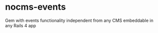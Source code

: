 nocms-events
============

Gem with events functionality independent from any CMS embeddable in any Rails 4 app
